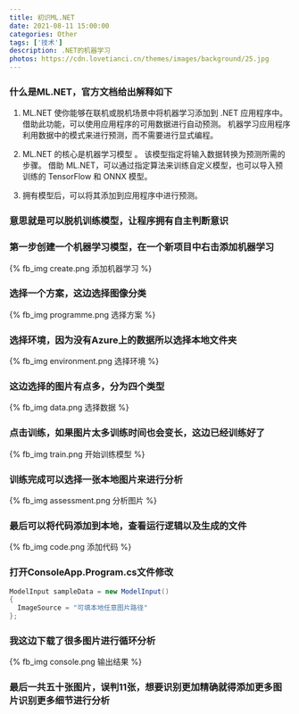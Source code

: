 ```yaml
---
title: 初识ML.NET
date: 2021-08-11 15:00:00
categories: Other
tags: ['技术']
description: .NET的机器学习
photos: https://cdn.lovetianci.cn/themes/images/background/25.jpg
---
```

### 什么是ML.NET，官方文档给出解释如下
<!-- more -->
1. ML.NET 使你能够在联机或脱机场景中将机器学习添加到 .NET 应用程序中。 借助此功能，可以使用应用程序的可用数据进行自动预测。 机器学习应用程序利用数据中的模式来进行预测，而不需要进行显式编程。

2. ML.NET 的核心是机器学习模型 。 该模型指定将输入数据转换为预测所需的步骤。 借助 ML.NET，可以通过指定算法来训练自定义模型，也可以导入预训练的 TensorFlow 和 ONNX 模型。

3. 拥有模型后，可以将其添加到应用程序中进行预测。

### 意思就是可以脱机训练模型，让程序拥有自主判断意识
### 第一步创建一个机器学习模型，在一个新项目中右击添加机器学习
{% fb_img create.png 添加机器学习 %}

### 选择一个方案，这边选择图像分类
{% fb_img programme.png 选择方案 %}

### 选择环境，因为没有Azure上的数据所以选择本地文件夹
{% fb_img environment.png 选择环境 %}

### 这边选择的图片有点多，分为四个类型
{% fb_img data.png 选择数据 %}

### 点击训练，如果图片太多训练时间也会变长，这边已经训练好了
{% fb_img train.png 开始训练模型 %}

### 训练完成可以选择一张本地图片来进行分析
{% fb_img assessment.png 分析图片 %}

### 最后可以将代码添加到本地，查看运行逻辑以及生成的文件
{% fb_img code.png 添加代码 %}

### 打开ConsoleApp.Program.cs文件修改
```csharp
ModelInput sampleData = new ModelInput()
{
  ImageSource = "可填本地任意图片路径"
};
```
### 我这边下载了很多图片进行循环分析
{% fb_img console.png 输出结果 %}
### 最后一共五十张图片，误判11张，想要识别更加精确就得添加更多图片识别更多细节进行分析